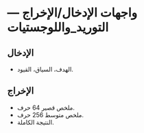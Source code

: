 # واجهات الإدخال/الإخراج — التوريد_واللوجستيات

## الإدخال
- الهدف، السياق، القيود.

## الإخراج
- ملخص قصير 64 حرف.
- ملخص متوسط 256 حرف.
- النتيجة الكاملة.

